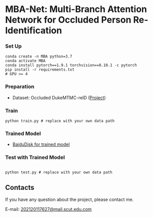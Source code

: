 # MBA-Net: Multi-Branch Attention Network for Occluded Person Re-Identification


### Set Up
```shell script
conda create -n MBA python=3.7
conda activate MBA
conda install pytorch==1.9.1 torchvision==0.10.1 -c pytorch
pip install -r requirements.txt
# GPU >= 4
```

### Preparation
* Dataset: Occluded DukeMTMC-reID ([Project](https://github.com/lightas/Occluded-DukeMTMC-Dataset))


### Train
```
python train.py # replace with your own data path
```

### Trained Model 
* [BaiduDisk for trained model](https://pan.baidu.com/s/1o4K_-6kk9ksP9qEX8SZt0w?pwd=1234)
### Test with Trained Model
```

python test.py # replace with your own data path
```

## Contacts
If you have any question about the project, please contact me.

E-mail: 202120117627@mail.scut.edu.com
